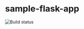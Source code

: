 # sample-flask-app

![Build status](https://github.com/alexelshamouty/sample-flask-app/actions/workflows/main.yml/badge.svg)

